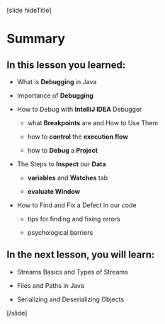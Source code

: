 [slide hideTitle]

# Summary

## In this lesson you learned:

- What is **Debugging** in Java

- Importance of **Debugging**

- How to Debug with **IntelliJ IDEA** Debugger

    - what **Breakpoints** are and How to Use Them

    - how to **control** the **execution flow**

    - how to **Debug** a **Project** 

- The Steps to **Inspect** our **Data**

    - **variables** and **Watches** tab

    - **evaluate Window**

- How to Find and Fix a Defect in our code

    - tips for finding and fixing errors

    - psychological barriers
   
## In the next lesson, you will learn:

- Streams Basics and Types of Streams

- Files and Paths in Java

- Serializing and Deserializing Objects

[/slide]

